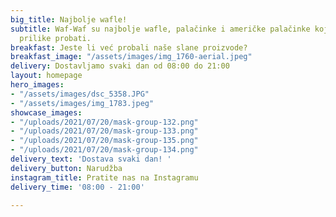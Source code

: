 ```yaml
---
big_title: Najbolje wafle!
subtitle: Waf-Waf su najbolje wafle, palačinke i američke palačinke koje ste imali
  prilike probati.
breakfast: Jeste li već probali naše slane proizvode?
breakfast_image: "/assets/images/img_1760-aerial.jpeg"
delivery: Dostavljamo svaki dan od 08:00 do 21:00
layout: homepage
hero_images:
- "/assets/images/dsc_5358.JPG"
- "/assets/images/img_1783.jpeg"
showcase_images:
- "/uploads/2021/07/20/mask-group-132.png"
- "/uploads/2021/07/20/mask-group-133.png"
- "/uploads/2021/07/20/mask-group-135.png"
- "/uploads/2021/07/20/mask-group-134.png"
delivery_text: 'Dostava svaki dan! '
delivery_button: Narudžba
instagram_title: Pratite nas na Instagramu
delivery_time: '08:00 - 21:00'

---
```

